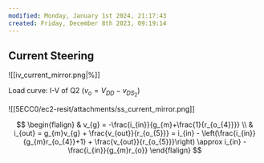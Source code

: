 ```yaml
---
modified: Monday, January 1st 2024, 21:17:43
created: Friday, December 8th 2023, 09:19:14
---
```

## Current Steering
![[iv_current_mirror.png|%]]

Load curve: I-V of Q2 ($v_{o}=V_{DD}-v_{DS_{2}}$)

![[5ECC0/ec2-resit/attachments/ss_current_mirror.png]]

$$
\begin{flalign}
 & v_{g} = -\frac{i_{in}}{g_{m}+\frac{1}{r_{o_{4}}}}  \\
 & i_{out} = g_{m}v_{g} + \frac{v_{out}}{r_{o_{5}}} = i_{in} - \left(\frac{i_{in}}{g_{m}r_{o_{4}}+1} + \frac{v_{out}}{r_{o_{5}}}\right) \approx i_{in} - \frac{i_{in}}{g_{m}r_{o}}
\end{flalign}
$$
